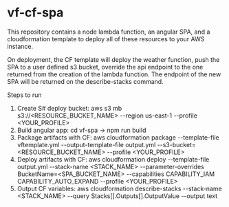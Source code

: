 # vf-cf-spa

This repository contains a node lambda function, an angular SPA, and a cloudformation template to deploy all 
of these resources to your AWS instance.  

On deployment, the CF template will deploy the weather function, push the SPA to a user defined s3 bucket, override the 
api endpoint to the one returned from the creation of the lambda function.  The endpoint of the new SPA will be returned on 
the describe-stacks command.

Steps to run

1.  Create S# deploy bucket: aws s3 mb s3://<RESOURCE_BUCKET_NAME> --region us-east-1 --profile <YOUR_PROFILE>
2.  Build angular app: cd vf-spa -> npm run build
3.  Package artifacts with CF: aws cloudformation package --template-file vftemplate.yml --output-template-file output.yml --s3-bucket=<RESOURCE_BUCKET_NAME> --profile <YOUR_PROFILE>
4.  Deploy artifacts with CF: aws cloudformation deploy --template-file output.yml --stack-name <STACK_NAME> --parameter-overrides BucketName=<SPA_BUCKET_NAME> --capabilities CAPABILITY_IAM CAPABILITY_AUTO_EXPAND --profile <YOUR_PROFILE>
5.  Output CF variables: aws cloudformation describe-stacks --stack-name <STACK_NAME> --query Stacks[].Outputs[].OutputValue --output text
